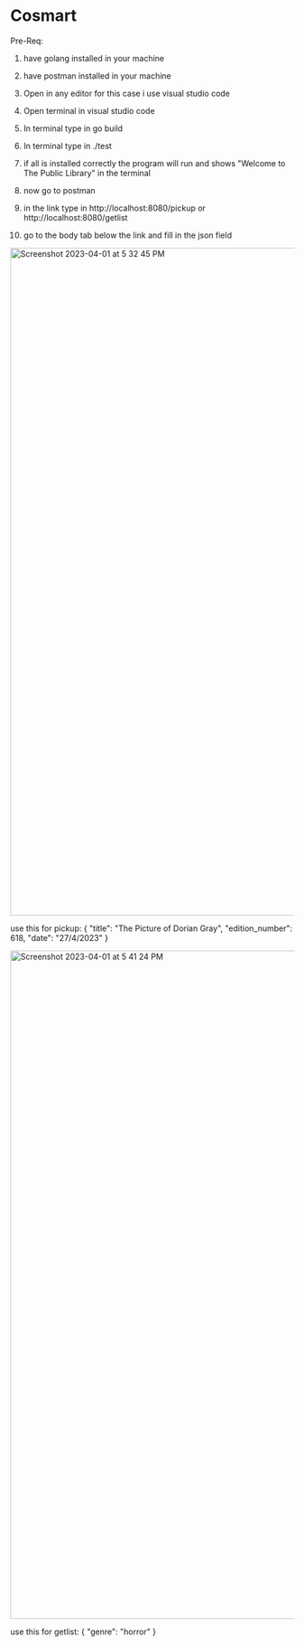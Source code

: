 # Cosmart
Pre-Req:
1. have golang installed in your machine
2. have postman installed in your machine


1. Open in any editor for this case i use visual studio code
2. Open terminal in visual studio code
3. In terminal type in go build
4. In terminal type in ./test
5. if all is installed correctly the program will run and shows "Welcome to The Public Library" in the terminal
6. now go to postman
7. in the link type in http://localhost:8080/pickup or http://localhost:8080/getlist
8. go to the body tab below the link and fill in the json field 
<img width="1182" alt="Screenshot 2023-04-01 at 5 32 45 PM" src="https://user-images.githubusercontent.com/29112567/229282279-6ee40461-e7e1-4630-bbb3-a07f83f61163.png">

use this for pickup:
{
    "title": "The Picture of Dorian Gray",
    "edition_number": 618,
    "date": "27/4/2023"
}

<img width="1183" alt="Screenshot 2023-04-01 at 5 41 24 PM" src="https://user-images.githubusercontent.com/29112567/229282739-eabc90e8-d2c3-4ab1-9218-60b90676256a.png">

use this for getlist:
{
    "genre": "horror"
}
